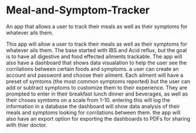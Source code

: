 # Meal-and-Symptom-Tracker
An app that allows a user to track their meals as well as their symptoms for whatever ails them.

This app will allow a user to track their meals as well as their symptoms for whatever ails them. The base started with IBS and Acid reflux, but the goal is to have all digestive and food effected ailments trackable. The app will also have a dashboard that shows data visualation to help the user see the corrilations between certain foods and symptoms.
a user can create an account and password and choose their ailment. Each ailment will have a preset of symtoms (the most common symptoms reported) but the user can add or subtract symptoms to customize them to their experience.
They are prompted to enter in their breakfast lunch dinner and beverages, as well as their choses symtoms on a scale from 1-10.
entering this will log the information in a database
the dashboard will show data analysis of their meals and symptoms looking for corrilations between them.
the app will also have an export option for exporting the dashboards to PDFs for sharing with thier doctor.
